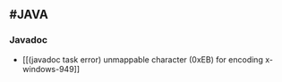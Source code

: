 ## #JAVA


### Javadoc
- [[(javadoc task error) unmappable character (0xEB) for encoding x-windows-949]]